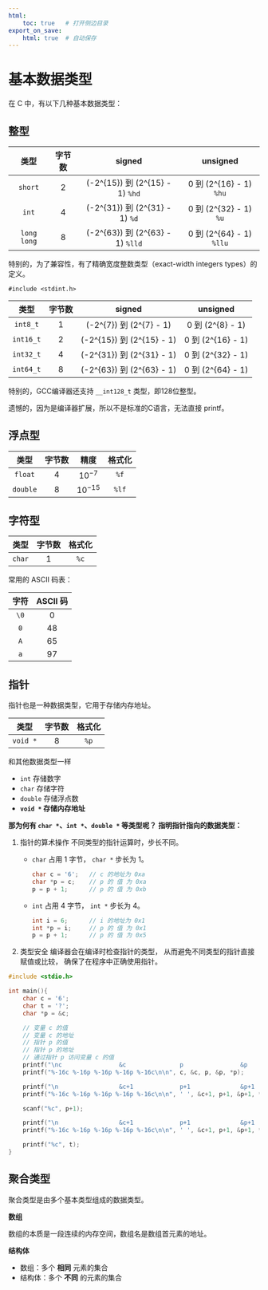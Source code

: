 ```yaml
---
html:
    toc: true   # 打开侧边目录
export_on_save:
    html: true  # 自动保存
---
```


# 基本数据类型

在 C 中，有以下几种基本数据类型：

## 整型

| 类型 | 字节数 | signed | unsigned |
|:-:|:-:|:-:|:-:|
| `short`    | 2      | \(-2^{15}\) 到 \(2^{15} - 1\) `%hd`  | 0 到 \(2^{16} - 1\) `%hu` |
| `int`      | 4      | \(-2^{31}\) 到 \(2^{31} - 1\) `%d`  | 0 到 \(2^{32} - 1\) `%u` |
| `long long`| 8      | \(-2^{63}\) 到 \(2^{63} - 1\) `%lld`  | 0 到 \(2^{64} - 1\) `%llu`|

特别的，为了兼容性，有了精确宽度整数类型（exact-width integers types）的定义。

`#include <stdint.h>`

| 类型 | 字节数 | signed | unsigned |
|:-:|:-:|:-:|:-:|
|`int8_t`|1| \(-2^{7}\) 到 \(2^{7} - 1\) | 0 到 \(2^{8} - 1\) |
|`int16_t`|2| \(-2^{15}\) 到 \(2^{15} - 1\) | 0 到 \(2^{16} - 1\) |
|`int32_t`|4| \(-2^{31}\) 到 \(2^{31} - 1\) | 0 到 \(2^{32} - 1\) |
|`int64_t`|8| \(-2^{63}\) 到 \(2^{63} - 1\) | 0 到 \(2^{64} - 1\) |

特别的，GCC编译器还支持 `__int128_t` 类型，即128位整型。

遗憾的，因为是编译器扩展，所以不是标准的C语言，无法直接 printf。

## 浮点型

| 类型 | 字节数 | 精度 | 格式化 |
|:-:|:-:|:-:|:-:|
| `float`    | 4      | $10^{-7}$ | `%f` |
| `double`   | 8      | $10^{-15}$ | `%lf` |

## 字符型

| 类型 | 字节数 | 格式化 |
|:-:|:-:|:-:|
| `char` | 1 | `%c` |

常用的 ASCII 码表：

| 字符 | ASCII 码 |
|:-:|:-:|
| `\0`| 0 |
| `0` | 48 |
| `A` | 65 |
| `a` | 97 |

## 指针

指针也是一种数据类型，它用于存储内存地址。

| 类型 | 字节数 | 格式化 |
|:-:|:-:|:-:|
| `void *` | 8 | `%p` |

和其他数据类型一样
* `int` 存储数字
* `char` 存储字符
* `double` 存储浮点数
* **`void *` 存储内存地址**

**那为何有 `char *`、`int *`、`double *` 等类型呢？**
**指明指针指向的数据类型：**
1. 指针的算术操作
    不同类型的指针运算时，步长不同。
    * `char` 占用 1 字节， `char *` 步长为 1。
        ```cpp
        char c = '6';   // c 的地址为 0xa
        char *p = c;    // p 的 值 为 0xa
        p = p + 1;      // p 的 值 为 0xb
        ```

    * `int` 占用 4 字节， `int *` 步长为 4。
        ```cpp
        int i = 6;      // i 的地址为 0x1
        int *p = i;     // p 的 值 为 0x1
        p = p + 1;      // p 的 值 为 0x5
        ```

2. 类型安全
    编译器会在编译时检查指针的类型，
    从而避免不同类型的指针直接赋值或比较，
    确保了在程序中正确使用指针。

```c
#include <stdio.h>

int main(){
    char c = '6';
    char t = '?';
    char *p = &c;

    // 变量 c 的值
    // 变量 c 的地址
    // 指针 p 的值
    // 指针 p 的地址
    // 通过指针 p 访问变量 c 的值
    printf("\nc                &c               p                &p               *p\n");
    printf("%-16c %-16p %-16p %-16p %-16c\n\n", c, &c, p, &p, *p);

    printf("\n                 &c+1             p+1              &p+1             *(p+1)\n");
    printf("%-16c %-16p %-16p %-16p %-16c\n\n", ' ', &c+1, p+1, &p+1, *(p+1));

    scanf("%c", p+1);

    printf("\n                 &c+1             p+1              &p+1             *(p+1)\n");
    printf("%-16c %-16p %-16p %-16p %-16c\n\n", ' ', &c+1, p+1, &p+1, *(p+1));

    printf("%c", t);
}
```

## 聚合类型

聚合类型是由多个基本类型组成的数据类型。

**数组**

数组的本质是一段连续的内存空间，数组名是数组首元素的地址。







**结构体**

* 数组：多个 **相同** 元素的集合
* 结构体：多个 **不同** 的元素的集合

